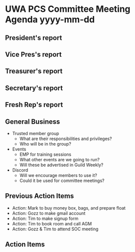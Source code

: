 # UWA PCS Committee Meeting Agenda yyyy-mm-dd

## President's report
## Vice Pres's report
## Treasurer's report
## Secretary's report
## Fresh Rep's report
## General Business
- Trusted member group
  - What are their responsibilities and privileges?
  - Who will be in the group?
- Events
  - EMP for training sessions
  - What other events are we going to run?
  - Will these be advertised in Guild Weekly?
- Discord
  - Will we encourage members to use it?
  - Could it be used for committee meetings?

## Previous Action Items
- Action: Mark to buy money box, bags, and prepare float
- Action: Gozz to make gmail account
- Action: Tim to make signup form
- Action: Tim to book room and call AGM
- Action: Gozz & Tim to attend SOC meeting

## Action Items
